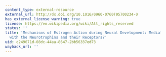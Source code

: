 ```yaml
---
content_type: external-resource
external_url: http://dx.doi.org/10.1016/0960-0760(95)00234-0
has_external_license_warning: true
license: https://en.wikipedia.org/wiki/All_rights_reserved
status: ''
title: 'Mechanisms of Estrogen Action during Neural Development: Mediation by Interactions
  with the Neurotrophins and their Receptors?'
uid: c249071d-08dc-44aa-8647-2bb56337ed73
wayback_url: ''
---
```

